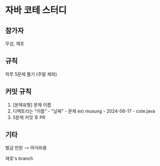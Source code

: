 # 자바 코테 스터디
## 참가자
무성, 재호
## 규칙
하루 5문제 풀기 (주말 제외)
## 커밋 규칙
1. [문제유형] 문제 이름
2. 디렉토리는 "이름" - "날짜" - 문제 ex) musung - 2024-06-17 - cote.java
3. 5문제 커밋 후 PR
## 기타
벌금 만원 -> 야식비용


재호's branch